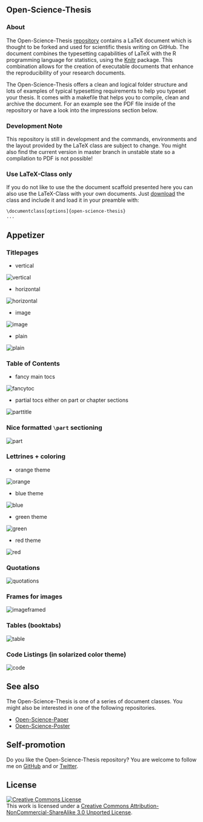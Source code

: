 ## Open-Science-Thesis

### About

The Open-Science-Thesis
[repository](https://github.com/cpfaff/Open-Science-Thesis) contains a LaTeX
document which is thought to be forked and used for scientific thesis writing
on GitHub. The document combines the typesetting capabilities of LaTeX with the
R programming language for statistics, using the
[Knitr](http://yihui.name/knitr/) package. This combination allows for the
creation of executable documents that enhance the reproducibility of your
research documents.

The Open-Science-Thesis offers a clean and logical folder structure and lots of
examples of typical typesetting requirements to help you typeset your thesis.
It comes with a makefile that helps you to compile, clean and archive the
document. For an example see the PDF file inside of the repository or have a
look into the impressions section below.

### Development Note

This repository is still in development and the commands, environments and the
layout provided by the LaTeX class are subject to change. You might also find
the current version in master branch in unstable state so a compilation to PDF
is not possible!

### Use LaTeX-Class only

If you do not like to use the the document scaffold presented here you can also
use the LaTeX-Class with your own documents. Just
[download](https://github.com/cpfaff/Open-Science-Thesis/blob/master/ost/subdocuments/open_science_thesis.cls)
the class and include it and load it in your preamble with:

```
\documentclass[options]{open-science-thesis}
...
```


## Appetizer

### Titlepages

- vertical

![vertical](https://raw.github.com/wiki/cpfaff/Open-Science-Thesis/figures/titlepage_vertical_blue.png)

- horizontal

![horizontal](https://raw.github.com/wiki/cpfaff/Open-Science-Thesis/figures/titlepage_horizontal_blue.png)

- image

![image](https://raw.github.com/wiki/cpfaff/Open-Science-Thesis/figures/titlepage_image_blue.png)

- plain

![plain](https://raw.github.com/wiki/cpfaff/Open-Science-Thesis/figures/titlepage_plain_blue.png)

### Table of Contents

- fancy main tocs

![fancytoc](https://raw.github.com/wiki/cpfaff/Open-Science-Thesis/figures/toc_fancy_blue.png)

- partial tocs either on part or chapter sections

![parttitle](https://raw.github.com/wiki/cpfaff/Open-Science-Thesis/figures/twoside_color_orange_parttocs.png)

### Nice formatted `\part` sectioning

![part](https://raw.github.com/wiki/cpfaff/Open-Science-Thesis/figures/oneside_color_part_heading.png)

### Lettrines + coloring

* orange theme

![orange](https://raw.github.com/wiki/cpfaff/Open-Science-Thesis/figures/overview_colortheme_orange.png)

* blue theme

![blue](https://raw.github.com/wiki/cpfaff/Open-Science-Thesis/figures/overview_colortheme_blue.png)

* green theme

![green](https://raw.github.com/wiki/cpfaff/Open-Science-Thesis/figures/overview_colortheme_green.png)

* red theme

![red](https://raw.github.com/wiki/cpfaff/Open-Science-Thesis/figures/overview_colortheme_red.png)

### Quotations

![quotations](https://raw.github.com/wiki/cpfaff/Open-Science-Thesis/figures/focus_quotation_orange.png)


### Frames for images

![imageframed](https://raw.github.com/wiki/cpfaff/Open-Science-Thesis/figures/focus_image_framed_orange.png)

### Tables (booktabs)

![table](https://raw.github.com/wiki/cpfaff/Open-Science-Thesis/figures/focus_table_orange.png)


### Code Listings (in solarized color theme)

![code](https://raw.github.com/wiki/cpfaff/Open-Science-Thesis/figures/oneside_color_orange_listing.png)

## See also

The Open-Science-Thesis is one of a series of document classes. You might also
be interested in one of the following repositories.

- [Open-Science-Paper](https://github.com/cpfaff/Open-Science-Paper)
- [Open-Science-Poster](https://github.com/cpfaff/Open-Science-Poster)

## Self-promotion

Do you like the Open-Science-Thesis repository? You are welcome to follow me on
[GitHub](https://github.com/cpfaff) and or
[Twitter](http://twitter.com/ctpfaff).

## License

<a rel="license" href="http://creativecommons.org/licenses/by-nc-sa/3.0/"><img alt="Creative Commons License" style="border-width:0" src="http://i.creativecommons.org/l/by-nc-sa/3.0/88x31.png" /></a><br />This work is licensed under a <a rel="license" href="http://creativecommons.org/licenses/by-nc-sa/3.0/">Creative Commons Attribution-NonCommercial-ShareAlike 3.0 Unported License</a>.
